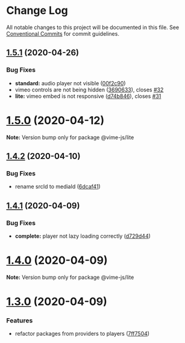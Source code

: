 # Change Log

All notable changes to this project will be documented in this file.
See [Conventional Commits](https://conventionalcommits.org) for commit guidelines.

## [1.5.1](https://github.com/vime-js/vime/tree/master/packages/vime-lite/compare/v1.5.0...v1.5.1) (2020-04-26)


### Bug Fixes

* **standard:** audio player not visible ([00f2c90](https://github.com/vime-js/vime/tree/master/packages/vime-lite/commit/00f2c90219c9f7d1923235184923df1addc4d8e1))
* vimeo controls are not being hidden ([3690633](https://github.com/vime-js/vime/tree/master/packages/vime-lite/commit/36906336f94aebe31a97fcfa860036f2bf5525da)), closes [#32](https://github.com/vime-js/vime/tree/master/packages/vime-lite/issues/32)
* **lite:** vimeo embed is not responsive ([d74b846](https://github.com/vime-js/vime/tree/master/packages/vime-lite/commit/d74b846ca80d783152446612ccabf8dbe48c9aad)), closes [#31](https://github.com/vime-js/vime/tree/master/packages/vime-lite/issues/31)





# [1.5.0](https://github.com/vime-js/vime/tree/master/packages/vime-lite/compare/v1.4.4...v1.5.0) (2020-04-12)

**Note:** Version bump only for package @vime-js/lite





## [1.4.2](https://github.com/vime-js/vime/tree/master/packages/vime-lite/compare/v1.4.1...v1.4.2) (2020-04-10)


### Bug Fixes

* rename srcId to mediaId ([6dcaf41](https://github.com/vime-js/vime/tree/master/packages/vime-lite/commit/6dcaf41d5ae64ca83f3859f19634a45a24ce84ce))





## [1.4.1](https://github.com/vime-js/vime/tree/master/packages/vime-lite/compare/v1.4.0...v1.4.1) (2020-04-09)


### Bug Fixes

* **complete:** player not lazy loading correctly ([d729d44](https://github.com/vime-js/vime/tree/master/packages/vime-lite/commit/d729d4457950070ed7913b4af475e9815089c019))





# [1.4.0](https://github.com/vime-js/vime/tree/master/packages/vime-lite/compare/v1.3.0...v1.4.0) (2020-04-09)

**Note:** Version bump only for package @vime-js/lite





# [1.3.0](https://github.com/vime-js/vime/tree/master/packages/vime-lite/compare/v1.2.0...v1.3.0) (2020-04-09)


### Features

* refactor packages from providers to players ([7ff7504](https://github.com/vime-js/vime/tree/master/packages/vime-lite/commit/7ff75045788b267688f4cb7f970ce9bb3426036a))
